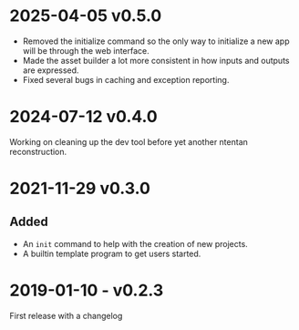 2025-04-05 v0.5.0
=================
- Removed the initialize command so the only way to initialize a new app will be through the web interface.
- Made the asset builder a lot more consistent in how inputs and outputs are expressed.
- Fixed several bugs in caching and exception reporting.

2024-07-12 v0.4.0
=================
Working on cleaning up the dev tool before yet another ntentan reconstruction.

2021-11-29 v0.3.0
=================
Added
-----
- An `init` command to help with the creation of new projects.
- A builtin template program to get users started.

2019-01-10 - v0.2.3
===================
First release with a changelog
